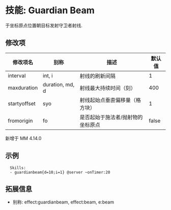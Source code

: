 技能: Guardian Beam
================

于坐标原点位置朝目标发射守卫者射线.

修改项
----------

| 修改项名 | 别称    | 描述                                                                                                    | 默认值 |
|-----------|------------|----------------------------------------------------------------------------------------------------------------|---------------|
| interval | int, i | 射线的刷新间隔 | 1 |
| maxduration | duration, md, d | 射线最大持续时间（刻） | 400 |
| startyoffset | syo | 射线起始点垂直偏移量（格方块） | 1 |
| fromorigin | fo | 是否起始于施法者/抛射物的坐标原点 | false |

新增于 MM 4.14.0

示例
--------

      Skills:
      - guardianbeam{d=10;i=1} @server ~onTimer:20

拓展信息
--------

- 别称: effect:guardianbeam, effect:beam, e:beam